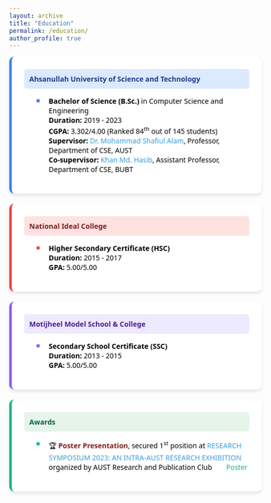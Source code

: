 ```yaml
---
layout: archive
title: "Education"
permalink: /education/
author_profile: true
---
```


<span style="font-family: 'Segoe UI', sans-serif; color: black;">
<div style="display: flex; flex-wrap: wrap; gap: 20px;">
  <div style="background-color: white; border-left: 5px solid #3b82f6; border-radius: 10px; padding: 25px; flex: 1 1 100%; max-width: 100%; box-shadow: 0 4px 6px rgba(0, 0, 0, 0.1);">
    <div style="background-color: #dbeafe; padding: 10px; border-radius: 5px; margin-bottom: 15px;">
      <span style="color: #1e3a8a; font-size: 1em; font-weight: bold;">Ahsanullah University of Science and Technology</span>
    </div>
    <ul style="font-family: 'Segoe UI', sans-serif; color: black; margin-top: 15px;">
      <li style="margin-bottom: 12px; list-style-type: none; position: relative; padding-left: 25px;">
        <span style="position: absolute; left: 0; color: #3b82f6; font-size: 0.9em;">■</span>
        <b>Bachelor of Science (B.Sc.)</b> in Computer Science and Engineering <br/>
        <b>Duration:</b> 2019 - 2023 <br/>
        <b>CGPA:</b> 3.302/4.00 (Ranked 84<sup>th</sup> out of 145 students) <br/>
<b>Supervisor:</b> 
<a href="https://www.aust.edu/cse/faculty_member/dr_mohammad_shafiul_alam" style="color: #389EDA; text-decoration: none;">Dr. Mohammad Shafiul Alam</a>, Professor, Department of CSE, AUST<br>
<b>Co-supervisor:</b> 
<a href="https://cse.bubt.edu.bd/facultydetails/87/" style="color: #389EDA; text-decoration: none;">Khan Md. Hasib</a>, Assistant Professor, Department of CSE, BUBT
      </li>
    </ul>
  </div>

  <div style="background-color: white; border-left: 5px solid #ef4444; border-radius: 10px; padding: 25px; flex: 1 1 100%; max-width: 100%; box-shadow: 0 4px 6px rgba(0, 0, 0, 0.1);">
    <div style="background-color: #fee2e2; padding: 10px; border-radius: 5px; margin-bottom: 15px;">
      <span style="color: #7f1d1d; font-size: 1em; font-weight: bold;">National Ideal College</span>
    </div>
    <ul style="font-family: 'Segoe UI', sans-serif; color: black; margin-top: 15px;">
      <li style="margin-bottom: 12px; list-style-type: none; position: relative; padding-left: 25px;">
        <span style="position: absolute; left: 0; color: #ef4444; font-size: 0.9em;">■</span>
        <b>Higher Secondary Certificate (HSC)</b> <br/>
        <b>Duration:</b> 2015 - 2017 <br/>
        <b>GPA:</b> 5.00/5.00
      </li>
    </ul>
  </div>

  <div style="background-color: white; border-left: 5px solid #8b5cf6; border-radius: 10px; padding: 25px; flex: 1 1 100%; max-width: 100%; box-shadow: 0 4px 6px rgba(0, 0, 0, 0.1);">
    <div style="background-color: #ede9fe; padding: 10px; border-radius: 5px; margin-bottom: 15px;">
      <span style="color: #4c1d95; font-size: 1em; font-weight: bold;">Motijheel Model School & College</span>
    </div>
    <ul style="font-family: 'Segoe UI', sans-serif; color: black; margin-top: 15px;">
      <li style="margin-bottom: 12px; list-style-type: none; position: relative; padding-left: 25px;">
        <span style="position: absolute; left: 0; color: #8b5cf6; font-size: 0.9em;">■</span>
        <b>Secondary School Certificate (SSC)</b> <br/>
        <b>Duration:</b> 2013 - 2015 <br/>
        <b>GPA:</b> 5.00/5.00
      </li>
    </ul>
  </div>

  <div style="background-color: white; border-left: 5px solid #10b981; border-radius: 10px; padding: 25px; flex: 1 1 100%; max-width: 100%; box-shadow: 0 4px 6px rgba(0, 0, 0, 0.1);">
    <div style="background-color: #e6f4ea; padding: 10px; border-radius: 5px; margin-bottom: 15px;">
      <span style="color: #065f46; font-size: 1em; font-weight: bold;">Awards</span>
    </div>
    <ul style="font-family: 'Segoe UI', sans-serif; color: black; margin-top: 15px;">
      <li style="margin-bottom: 12px; list-style-type: none; position: relative; padding-left: 25px;">
        <span style="position: absolute; left: 0; color: #10b981; font-size: 0.9em;">■</span>
        🏆 <b style="color: #7f1d1d">Poster Presentation</b>, secured 1<sup>st</sup> position at <a href="https://aust.edu/events/1996" style="color: #389EDA; text-decoration: none;">RESEARCH SYMPOSIUM 2023: AN INTRA-AUST RESEARCH EXHIBITION</a> organized by AUST Research and Publication Club
        <a href="https://drive.google.com/file/d/1JN8cEUTWAilZpNsZaIxPVusiHxqc4OZA/view?usp=sharing" style="color: #10b981; text-decoration: none; margin-left: 10px;"><span style="font-family: 'Font Awesome 5 Free'; font-weight: 900;">🔗</span> Poster</a>
      </li>
    </ul>
  </div>
</div>
